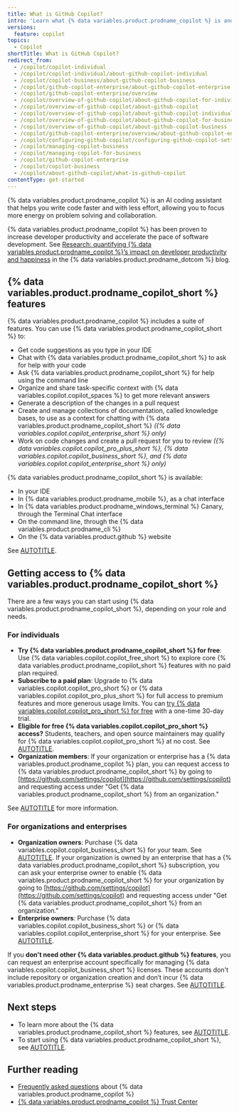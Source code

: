 ```yaml
---
title: What is GitHub Copilot?
intro: 'Learn what {% data variables.product.prodname_copilot %} is and what you can do with it.'
versions:
  feature: copilot
topics:
  - Copilot
shortTitle: What is GitHub Copilot?
redirect_from:
  - /copilot/copilot-individual
  - /copilot/copilot-individual/about-github-copilot-individual
  - /copilot/copilot-business/about-github-copilot-business
  - /copilot/github-copilot-enterprise/about-github-copilot-enterprise
  - /copilot/github-copilot-enterprise/overview
  - /copilot/overview-of-github-copilot/about-github-copilot-for-individuals
  - /copilot/overview-of-github-copilot/about-github-copilot
  - /copilot/overview-of-github-copilot/about-github-copilot-individual
  - /copilot/overview-of-github-copilot/about-github-copilot-for-business
  - /copilot/overview-of-github-copilot/about-github-copilot-business
  - /copilot/github-copilot-enterprise/overview/about-github-copilot-enterprise
  - /copilot/configuring-github-copilot/configuring-github-copilot-settings-in-your-organization
  - /copilot/managing-copilot-business
  - /copilot/managing-copilot-for-business
  - /copilot/github-copilot-enterprise
  - /copilot/copilot-business
  - /copilot/about-github-copilot/what-is-github-copilot
contentType: get-started
---
```


{% data variables.product.prodname_copilot %} is an AI coding assistant that helps you write code faster and with less effort, allowing you to focus more energy on problem solving and collaboration.

{% data variables.product.prodname_copilot %} has been proven to increase developer productivity and accelerate the pace of software development. See [Research: quantifying {% data variables.product.prodname_copilot %}’s impact on developer productivity and happiness](https://github.blog/2022-09-07-research-quantifying-github-copilots-impact-on-developer-productivity-and-happiness/) in the {% data variables.product.prodname_dotcom %} blog.

## {% data variables.product.prodname_copilot_short %} features

{% data variables.product.prodname_copilot %} includes a suite of features. You can use {% data variables.product.prodname_copilot_short %} to:

* Get code suggestions as you type in your IDE
* Chat with {% data variables.product.prodname_copilot_short %} to ask for help with your code
* Ask {% data variables.product.prodname_copilot_short %} for help using the command line
* Organize and share task-specific context with {% data variables.copilot.copilot_spaces %} to get more relevant answers
* Generate a description of the changes in a pull request
* Create and manage collections of documentation, called knowledge bases, to use as a context for chatting with {% data variables.product.prodname_copilot_short %} _({% data variables.copilot.copilot_enterprise_short %} only)_
* Work on code changes and create a pull request for you to review _({% data variables.copilot.copilot_pro_plus_short %}, {% data variables.copilot.copilot_business_short %}, and {% data variables.copilot.copilot_enterprise_short %} only)_

{% data variables.product.prodname_copilot_short %} is available:

* In your IDE
* In {% data variables.product.prodname_mobile %}, as a chat interface
* In {% data variables.product.prodname_windows_terminal %} Canary, through the Terminal Chat interface
* On the command line, through the {% data variables.product.prodname_cli %}
* On the {% data variables.product.github %} website

See [AUTOTITLE](/copilot/about-github-copilot/github-copilot-features).

## Getting access to {% data variables.product.prodname_copilot_short %}

There are a few ways you can start using {% data variables.product.prodname_copilot_short %}, depending on your role and needs.

### For individuals

* **Try {% data variables.product.prodname_copilot_short %} for free**: Use {% data variables.copilot.copilot_free_short %} to explore core {% data variables.product.prodname_copilot_short %} features with no paid plan required.
* **Subscribe to a paid plan**: Upgrade to {% data variables.copilot.copilot_pro_short %} or {% data variables.copilot.copilot_pro_plus_short %} for full access to premium features and more generous usage limits. You can <a href="https://github.com/github-copilot/signup?ref_product=copilot&ref_type=trial&ref_style=text" target="_blank"><span>try {% data variables.copilot.copilot_pro_short %} for free</span></a> with a one-time 30-day trial.
* **Eligible for free {% data variables.copilot.copilot_pro_short %} access?** Students, teachers, and open source maintainers may qualify for {% data variables.copilot.copilot_pro_short %} at no cost. See [AUTOTITLE](/copilot/managing-copilot/managing-copilot-as-an-individual-subscriber/getting-free-access-to-copilot-as-a-student-teacher-or-maintainer).
* **Organization members**: If your organization or enterprise has a {% data variables.product.prodname_copilot %} plan, you can request access to {% data variables.product.prodname_copilot_short %} by going to [https://github.com/settings/copilot](https://github.com/settings/copilot) and requesting access under "Get {% data variables.product.prodname_copilot_short %} from an organization."

See [AUTOTITLE](/copilot/managing-copilot/managing-copilot-as-an-individual-subscriber/getting-started-with-copilot-on-your-personal-account/getting-started-with-a-copilot-plan) for more information.

### For organizations and enterprises

* **Organization owners**: Purchase {% data variables.copilot.copilot_business_short %} for your team. See [AUTOTITLE](/copilot/managing-copilot/managing-github-copilot-in-your-organization/subscribing-to-copilot-for-your-organization). If your organization is owned by an enterprise that has a {% data variables.product.prodname_copilot_short %} subscription, you can ask your enterprise owner to enable {% data variables.product.prodname_copilot_short %} for your organization by going to [https://github.com/settings/copilot](https://github.com/settings/copilot) and requesting access under "Get {% data variables.product.prodname_copilot_short %} from an organization."
* **Enterprise owners**: Purchase {% data variables.copilot.copilot_business_short %} or {% data variables.copilot.copilot_enterprise_short %} for your enterprise. See [AUTOTITLE](/copilot/managing-copilot/managing-copilot-for-your-enterprise/subscribing-to-copilot-for-your-enterprise).

If you **don't need other {% data variables.product.github %} features**, you can request an enterprise account specifically for managing {% data variables.copilot.copilot_business_short %} licenses. These accounts don't include repository or organization creation and don’t incur {% data variables.product.prodname_enterprise %} seat charges. See [AUTOTITLE](/enterprise-cloud@latest/admin/copilot-business-only/about-enterprise-accounts-for-copilot-business).

## Next steps

* To learn more about the {% data variables.product.prodname_copilot_short %} features, see [AUTOTITLE](/copilot/about-github-copilot/github-copilot-features).
* To start using {% data variables.product.prodname_copilot_short %}, see [AUTOTITLE](/copilot/setting-up-github-copilot).

## Further reading

* [Frequently asked questions](https://github.com/features/copilot#faq) about {% data variables.product.prodname_copilot %}
* [{% data variables.product.prodname_copilot %} Trust Center](https://copilot.github.trust.page/)
